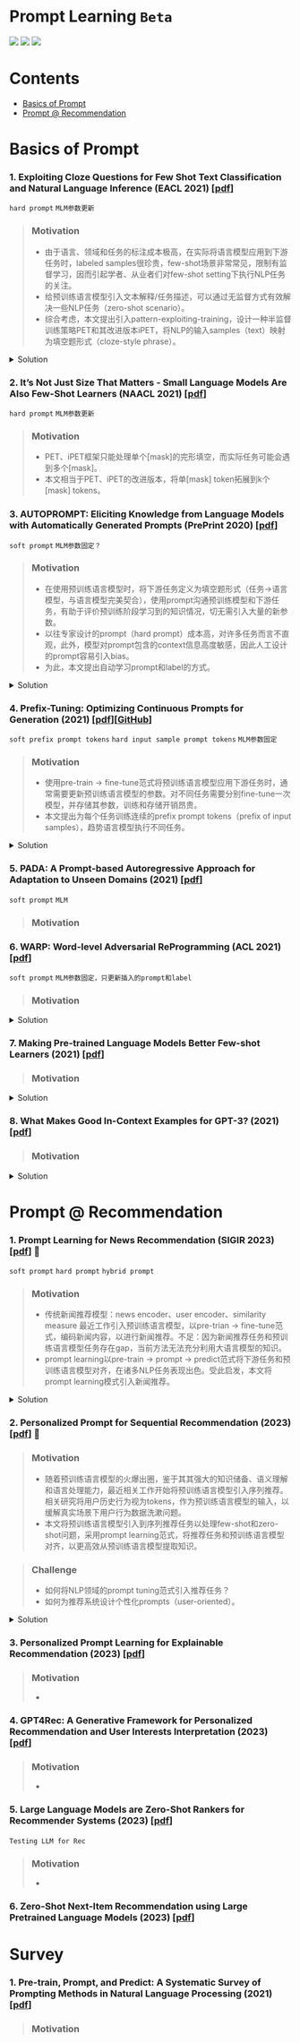 # Prompt Learning `Beta`

![](https://img.shields.io/github/last-commit/WebGao/Prompt-Learning?color=green) ![](https://img.shields.io/badge/PaperNumber-14-brightgreen) ![](https://img.shields.io/badge/PRs-Welcome-red) 

# Contents
- [Basics of Prompt](#basics-of-prompt)
- [Prompt @ Recommendation](#prompt--recommendation)



# Basics of Prompt

### 1. Exploiting Cloze Questions for Few Shot Text Classification and Natural Language Inference (EACL 2021) [[pdf](./Paper/Prompt/Exploiting_Clone/Exploiting%20Cloze%20Questions%20for%20Few%20Shot%20Text%20Classification%20and%20Natural%20Language%20Inference%20-%20EACL%202021.pdf)]

`hard prompt` `MLM参数更新`

> ### Motivation
> - 由于语言、领域和任务的标注成本极高，在实际将语言模型应用到下游任务时，labeled samples很珍贵，few-shot场景非常常见，限制有监督学习，因而引起学者、从业者们对few-shot setting下执行NLP任务的关注。
> - 给预训练语言模型引入文本解释/任务描述，可以通过无监督方式有效解决一些NLP任务（zero-shot scenario）。
> - 综合考虑，本文提出引入pattern-exploiting-training，设计一种半监督训练策略PET和其改进版本iPET，将NLP的输入samples（text）映射为填空题形式（cloze-style phrase）。

<details>
<summary>Solution</summary>

> ![Framework of PET](./Paper/Prompt/Exploiting_Clone/fig1.png)

</details>

### 2. It’s Not Just Size That Matters - Small Language Models Are Also Few-Shot Learners (NAACL 2021) [[pdf](./Paper/Prompt/Not_Just_Size/It%E2%80%99s%20Not%20Just%20Size%20That%20Matters%20-%20Small%20Language%20Models%20Are%20Also%20Few-Shot%20Learners%20-%20NAACL%202021.pdf)]

`hard prompt` `MLM参数更新`
    
> ### Motivation
> - PET、iPET框架只能处理单个[mask]的完形填空，而实际任务可能会遇到多个[mask]。
> - 本文相当于PET、iPET的改进版本，将单[mask] token拓展到k个[mask] tokens。

<!-- <details>
<summary>Solution</summary>

> ![Framework]()

</details> -->

### 3. AUTOPROMPT: Eliciting Knowledge from Language Models with Automatically Generated Prompts (PrePrint 2020) [[pdf](./Paper/Prompt/AutoPrompt/Autoprompt%20-%20Eliciting%20knowledge%20from%20language%20models%20with%20automatically%20generated%20prompts%20-%20preprint.pdf)]

`soft prompt` `MLM参数固定？`

> ### Motivation
> - 在使用预训练语言模型时，将下游任务定义为填空题形式（任务->语言模型，与语言模型完美契合），使用prompt沟通预训练模型和下游任务，有助于评价预训练阶段学习到的知识情况，切无需引入大量的新参数。
> - 以往专家设计的prompt（hard prompt）成本高，对许多任务而言不直观，此外，模型对prompt包含的context信息高度敏感，因此人工设计的prompt容易引入bias。
> - 为此，本文提出自动学习prompt和label的方式。

<details>
<summary>Solution</summary>

> ![Framework of AutoPrompt](./Paper/Prompt/AutoPrompt/fig1.png)

</details>

### 4. Prefix-Tuning: Optimizing Continuous Prompts for Generation (2021) [[pdf](./Paper/Prompt/Prefix/Prefix-Tuning%20-%20Optimizing%20Continuous%20Prompts%20for%20Generation.pdf)][[GitHub](https://github.com/XiangLi1999/PrefixTuning)]

`soft prefix prompt tokens` `hard input sample prompt tokens` `MLM参数固定`

> ### Motivation
> - 使用pre-train -> fine-tune范式将预训练语言模型应用下游任务时，通常需要更新预训练语言模型的参数。对不同任务需要分别fine-tune一次模型，并存储其参数，训练和存储开销昂贵。
> - 本文提出为每个任务训练连续的prefix prompt tokens（prefix of input samples），趋势语言模型执行不同任务。

<details>
<summary>Solution</summary>

> ![Framework of Prefix-Tuning](./Paper/Prompt/Prefix/fig1.png)

</details>

### 5. PADA: A Prompt-based Autoregressive Approach for Adaptation to Unseen Domains (2021) [[pdf](./Paper/Prompt/PADA/PADA%20-%20A%20Prompt-based%20Autoregressive%20Approach%20for%20Adaptation%20to%20Unseen%20Domains%20-%202021.pdf)]

`soft prompt` `MLM`

> ### Motivation

### 6. WARP: Word-level Adversarial ReProgramming (ACL 2021) [[pdf](./Paper/Prompt/Warp/WARP%20-%20Word-level%20Adversarial%20ReProgramming%20-%20ACL%20-%202021.pdf)]

`soft prompt` `MLM参数固定，只更新插入的prompt和label`

> ### Motivation

<details>
<summary>Solution</summary>

> ![Framework of Warp](./Paper/Prompt/Warp/fig1.png)

</details>

### 7. Making Pre-trained Language Models Better Few-shot Learners (2021) [[pdf](./Paper/Prompt/Few-shot_Learner/Making%20Pre-trained%20Language%20Models%20Better%20Few-shot%20Learners.pdf)]

<!-- `soft prompt` -->

> ### Motivation

<details>
<summary>Solution</summary>

> ![Prompt](./Paper/Prompt/Few-shot_Learner/fig2.png)

</details>

### 8. What Makes Good In-Context Examples for GPT-3? (2021) [[pdf](./Paper/Prompt/What_Makes_Good/What%20Makes%20Good%20In-Context%20Examples%20for%20GPT-3.pdf)]

<!-- `soft prompt` -->

> ### Motivation

<details>
<summary>Solution</summary>

> ![Prompt](./Paper/Prompt/What_Makes_Good/fig1.png)

</details>

# Prompt @ Recommendation

### 1. Prompt Learning for News Recommendation (SIGIR 2023) [[pdf](./Paper/Recommendation/NewsRec/Prompt%20Learning%20for%20News%20Recommendation.pdf)] 👀

`soft prompt` `hard prompt` `hybrid prompt`

> ### Motivation
> - 传统新闻推荐模型：news encoder、user encoder、similarity measure
> 最近工作引入预训练语言模型，以pre-trian -> fine-tune范式，编码新闻内容，以进行新闻推荐。不足：因为新闻推荐任务和预训练语言模型任务存在gap，当前方法无法充分利用大语言模型的知识。
> - prompt learning以pre-train -> prompt -> predict范式将下游任务和预训练语言模型对齐，在诸多NLP任务表现出色。受此启发，本文将prompt learning模式引入新闻推荐。

<details>
<summary>Solution</summary>

> ![Framework of Prompt4NR](./Paper/Recommendation/NewsRec/fig1.png)

> ![Propmts of Prompt4NR](./Paper/Recommendation/NewsRec/fig2.png)

</details>

### 2. Personalized Prompt for Sequential Recommendation (2023) [[pdf](./Paper/Recommendation/SeqRC/Personalized%20Prompt%20for%20Sequential%20Recommendation.pdf)] 👀

> ### Motivation
> - 随着预训练语言模型的火爆出圈，鉴于其其强大的知识储备、语义理解和语言处理能力，最近相关工作开始将预训练语言模型引入序列推荐。相关研究将用户历史行为视为tokens，作为预训练语言模型的输入，以缓解真实场景下用户行为数据洗漱问题。
> - 本文将预训练语言模型引入到序列推荐任务以处理few-shot和zero-shot问题，采用prompt learning范式，将推荐任务和预训练语言模型对齐，以更高效从预训练语言模型提取知识。

> ### Challenge
> - 如何将NLP领域的prompt tuning范式引入推荐任务？
> - 如何为推荐系统设计个性化prompts（user-oriented）。

<details>
<summary>Solution</summary>

> ![Example of prompt tuning in recommendation](./Paper/Recommendation/SeqRC/fig1.png)

> ![Framework of Prompt4SeqRec](./Paper/Recommendation/SeqRC/fig2.png)

</details>

### 3. Personalized Prompt Learning for Explainable Recommendation (2023) [[pdf](./Paper/Recommendation/ExplainableRec/Personalized%20Prompt%20Learning%20for%20Explainable%20Recommendation.pdf)]

> ### Motivation
> - 

### 4. GPT4Rec: A Generative Framework for Personalized Recommendation and User Interests Interpretation (2023) [[pdf](./Paper/Recommendation/GPT4Rec/GPT4Rec%20-%20A%20Generative%20Framework%20for%20Personalized%20Recommendation%20and%20User%20Interests%20Interpretation.pdf)]

> ### Motivation
> - 

### 5. Large Language Models are Zero-Shot Rankers for Recommender Systems (2023) [[pdf](./Paper/Recommendation/LLM4Rec/Large%20Language%20Models%20are%20Zero-Shot%20Rankers%20for%20Recommender%20Systems.pdf)]

`Testing LLM for Rec`

> ### Motivation
> - 

### 6. Zero-Shot Next-Item Recommendation using Large Pretrained Language Models (2023) [[pdf](./Paper/Recommendation/Zero-Shot/Zero-Shot%20Next-Item%20Recommendation%20using%20Large%20Pretrained%20Language%20Models.pdf)]



# Survey

### 1. Pre-train, Prompt, and Predict: A Systematic Survey of Prompting Methods in Natural Language Processing (2021) [[pdf](./Paper/Prompt/Pre-train/Pre-train%2C%20Prompt%2C%20and%20Predict%20-%20A%20Systematic%20Survey%20of%20Prompting%20Methods%20in%20Natural%20Language%20Processing.pdf)]

<!-- `soft prompt` -->

> ### Motivation

